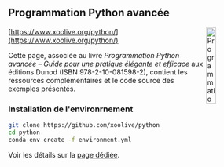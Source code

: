 ## Programmation Python avancée

<a href="https://www.xoolive.org/python/">
  <img src="https://www.xoolive.org/python/_static/9782100815982_thumb.jpg"
       alt="Programmation Python avancée" width="20%" align="right"/>
</a>

[https://www.xoolive.org/python/](https://www.xoolive.org/python/)

Cette page, associée au livre _Programmation Python avancée – Guide pour une pratique élégante et efficace_ aux éditions Dunod (ISBN 978-2-10-081598-2), contient les ressources complémentaires et le code source des exemples présentés.

### Installation de l'environrnement

```sh
git clone https://github.com/xoolive/python
cd python
conda env create -f environment.yml
```

Voir les détails sur la [page dédiée](https://www.xoolive.org/python/installation).
